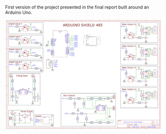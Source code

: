 First version of the project presented in the final report built around an Arduino Uno.

![SchematicV1](SchematicV1.png)
